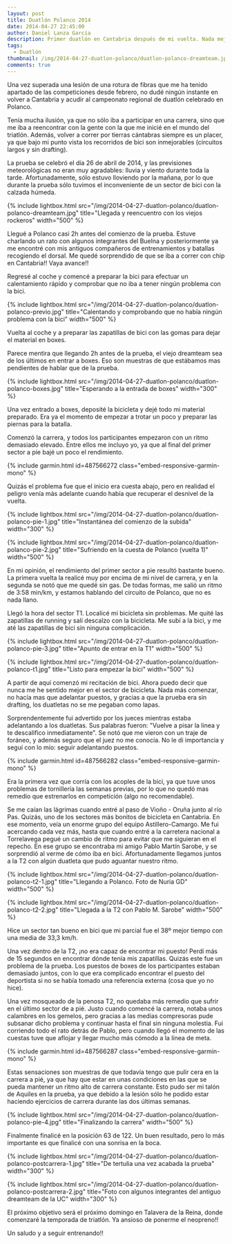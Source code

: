 ```yaml
---
layout: post
title: Duatlón Polanco 2014
date: 2014-04-27 22:45:00
author: Daniel Lanza García
description: Primer duatlón en Cantabria después de mi vuelta. Nada mejor que volver a casa y competir con viejos compañeros.
tags:
  - Duatlón
thumbnail: /img/2014-04-27-duatlon-polanco/duatlon-polanco-dreamteam.jpg
comments: true
---
```


Una vez superada una lesión de una rotura de fibras que me ha tenido apartado de las competiciones desde febrero, no dudé ningún instante en volver a Cantabria y acudir al campeonato regional de duatlón celebrado en Polanco.

Tenía mucha ilusión, ya que no sólo iba a participar en una carrera, sino que me iba a reencontrar con la gente con la que me inicié en el mundo del triatlón. Además, volver a correr por tierras cántabras siempre es un placer, ya que bajo mi punto vista los recorridos de bici son inmejorables (circuitos largos y sin drafting).

La prueba se celebró el día 26 de abril de 2014, y las previsiones meteorológicas no eran muy agradables: lluvia y viento durante toda la tarde. Afortunadamente, sólo estuvo lloviendo por la mañana, por lo que durante la prueba sólo tuvimos el inconveniente de un sector de bici con la calzada húmeda.

{% include lightbox.html src="/img/2014-04-27-duatlon-polanco/duatlon-polanco-dreamteam.jpg" title="Llegada y reencuentro con los viejos rockeros" width="500" %}

Llegué a Polanco casi 2h antes del comienzo de la prueba. Estuve charlando un rato con algunos integrantes del Buelna y posteriormente ya me encontré con mis antiguos compañeros de entrenamientos y batallas recogiendo el dorsal. Me quedé sorprendido de que se iba a correr con chip en Cantabria!! Vaya avance!!

Regresé al coche y comencé a preparar la bici para efectuar un calentamiento rápido y comprobar que no iba a tener ningún problema con la bici.

{% include lightbox.html src="/img/2014-04-27-duatlon-polanco/duatlon-polanco-previo.jpg" title="Calentando y comprobando que no había ningún problema con la bici" width="500" %}

Vuelta al coche y a preparar las zapatillas de bici con las gomas para dejar el material en boxes.

Parece mentira que llegando 2h antes de la prueba, el viejo dreamteam sea de los últimos en entrar a boxes. Eso son muestras de que estábamos mas pendientes de hablar que de la prueba.

{% include lightbox.html src="/img/2014-04-27-duatlon-polanco/duatlon-polanco-boxes.jpg" title="Esperando a la entrada de boxes" width="300" %}

Una vez entrado a boxes, deposité la bicicleta y dejé todo mi material preparado. Era ya el momento de empezar a trotar un poco y preparar las piernas para la batalla.

Comenzó la carrera, y todos los participantes empezaron con un ritmo demasiado elevado. Entre ellos me incluyo yo, ya que al final del primer sector a pie bajé un poco el rendimiento.

{% include garmin.html id=487566272 class="embed-responsive-garmin-mono" %}

Quizás el problema fue que el inicio era cuesta abajo, pero en realidad el peligro venía más adelante cuando había que recuperar el desnivel de la vuelta.

{% include lightbox.html src="/img/2014-04-27-duatlon-polanco/duatlon-polanco-pie-1.jpg" title="Instantánea del comienzo de la subida" width="300" %}

{% include lightbox.html src="/img/2014-04-27-duatlon-polanco/duatlon-polanco-pie-2.jpg" title="Sufriendo en la cuesta de Polanco (vuelta 1)" width="500" %}

En mi opinión, el rendimiento del primer sector a pie resultó bastante bueno. La primera vuelta la realicé muy por encima de mi nivel de carrera, y en la segunda se notó que me quedé sin gas. De todas formas, me salió un ritmo de 3:58 min/km, y estamos hablando del circuito de Polanco, que no es nada llano.

Llegó la hora del sector T1. Localicé mi bicicleta sin problemas. Me quité las zapatillas de running y salí descalzo con la bicicleta. Me subí a la bici, y me até las zapatillas de bici sin ninguna complicación.

{% include lightbox.html src="/img/2014-04-27-duatlon-polanco/duatlon-polanco-pie-3.jpg" title="Apunto de entrar en la T1" width="500" %}

{% include lightbox.html src="/img/2014-04-27-duatlon-polanco/duatlon-polanco-t1.jpg" title="Listo para empezar la bici" width="500" %}

A partir de aquí comenzó mi recitación de bici. Ahora puedo decir que nunca me he sentido mejor en el sector de bicicleta. Nada más comenzar, no hacía mas que adelantar puestos, y gracias a que la prueba era sin drafting, los duatletas no se me pegaban como lapas.

Sorprendentemente fui advertido por los jueces mientras estaba adelantando a los duatletas. Sus palabras fueron: "Vuelve a pisar la linea y te descalifico inmediatamente". Se notó que me vieron con un traje de foráneo, y además seguro que el juez no me conocía. No le di importancia y seguí con lo mío: seguir adelantando puestos.

{% include garmin.html id=487566282 class="embed-responsive-garmin-mono" %}

Era la primera vez que corría con los acoples de la bici, ya que tuve unos problemas de tornillería las semanas previas, por lo que no quedó mas remedio que estrenarlos en competición (algo no recomendable).

Se me caían las lágrimas cuando entré al paso de Vioño - Oruña junto al río Pas. Quizás, uno de los sectores más bonitos de bicicleta en Cantabria. En ese momento, veía un enorme grupo del equipo Astillero-Camargo. Me fui acercando cada vez más, hasta que cuando entré a la carretera nacional a Torrelavega pegué un cambio de ritmo para evitar que me siguieran en el repecho. En ese grupo se encontraba mi amigo Pablo Martín Sarobe, y se sorprendió al verme de cómo iba en bici. Afortunadamente llegamos juntos a la T2 con algún duatleta que pudo aguantar nuestro ritmo.

{% include lightbox.html src="/img/2014-04-27-duatlon-polanco/duatlon-polanco-t2-1.jpg" title="Llegando a Polanco. Foto de Nuria GD" width="500" %}

{% include lightbox.html src="/img/2014-04-27-duatlon-polanco/duatlon-polanco-t2-2.jpg" title="Llegada a la T2 con Pablo M. Sarobe" width="500" %}

Hice un sector tan bueno en bici que mi parcial fue el 38º mejor tiempo con una media de 33,3 km/h.

Una vez dentro de la T2, ¡no era capaz de encontrar mi puesto! Perdí más de 15 segundos en encontrar dónde tenía mis zapatillas. Quizás este fue un problema de la prueba. Los puestos de boxes de los participantes estaban demasiado juntos, con lo que era complicado encontrar el puesto del deportista si no se había tomado una referencia externa (cosa que yo no hice).

Una vez mosqueado de la penosa T2, no quedaba más remedio que sufrir en el último sector de a pié. Justo cuando comencé la carrera, notaba unos calambres en los gemelos, pero gracias a las medias compresoras pude subsanar dicho problema y continuar hasta el final sin ninguna molestia. Fui corriendo todo el rato detrás de Pablo, pero cuando llegó el momento de las cuestas tuve que aflojar y llegar mucho más cómodo a la línea de meta.

{% include garmin.html id=487566287 class="embed-responsive-garmin-mono" %}

Estas sensaciones son muestras de que todavía tengo que pulir cera en la carrera a pié, ya que hay que estar en unas condiciones en las que se pueda mantener un ritmo alto de carrera constante. Esto pudo ser mi talón de Aquiles en la prueba, ya que debido a la lesión sólo he podido estar haciendo ejercicios de carrera durante las dos últimas semanas.

{% include lightbox.html src="/img/2014-04-27-duatlon-polanco/duatlon-polanco-pie-4.jpg" title="Finalizando la carrera" width="500" %}

Finalmente finalicé en la posición 63 de 122. Un buen resultado, pero lo más importante es que finalicé con una sonrisa en la boca.

{% include lightbox.html src="/img/2014-04-27-duatlon-polanco/duatlon-polanco-postcarrera-1.jpg" title="De tertulia una vez acabada la prueba" width="300" %}

{% include lightbox.html src="/img/2014-04-27-duatlon-polanco/duatlon-polanco-postcarrera-2.jpg" title="Foto con algunos integrantes del antiguo dreamteam de la UC" width="300" %}

El próximo objetivo será el próximo domingo en Talavera de la Reina, donde comenzaré la temporada de triatlón. Ya ansioso de ponerme el neopreno!!

Un saludo y a seguir entrenando!!
